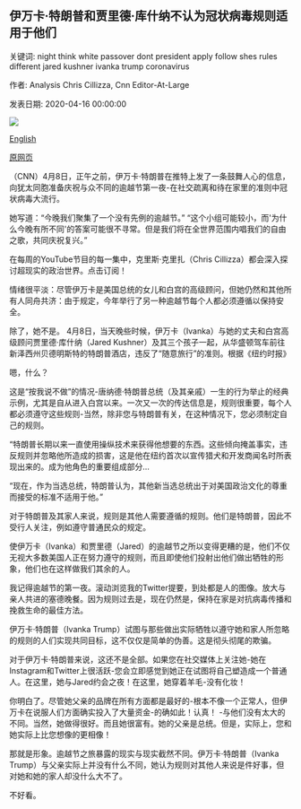 ## 伊万卡·特朗普和贾里德·库什纳不认为冠状病毒规则适用于他们

关键词: night think white passover dont president apply follow shes rules different jared kushner ivanka trump coronavirus

作者: Analysis Chris Cillizza, Cnn Editor-At-Large

发表日期: 2020-04-16 00:00:00

![](https://cdn.cnn.com/cnnnext/dam/assets/181030152742-02-ivanka-trump-jared-kushner-departure-1030-super-tease.jpg)

[English](Ivanka%20Trump%20and%20Jared%20Kushner%20don%27t%20think%20the%20coronavirus%20rules%20apply%20to%20them.md)

[原网页](https://edition.cnn.com/2020/04/16/politics/ivanka-trump-jared-kushner-passover/index.html)

（CNN）4月8日，正午之前，伊万卡·特朗普在推特上发了一条鼓舞人心的信息，向犹太同胞准备庆祝与众不同的逾越节第一夜-在社交疏离和待在家里的准则中冠状病毒大流行。

她写道：“今晚我们聚集了一个没有先例的逾越节。” “这个小组可能较小，而'为什么今晚有所不同'的答案可能很不寻常。但是我们将在全世界范围内唱我们的自由之歌，共同庆祝复兴。”

在每周的YouTube节目的每一集中，克里斯·克里扎（Chris Cillizza）都会深入探讨超现实的政治世界。点击订阅！

情绪很平淡：尽管伊万卡是美国总统的女儿和白宫的高级顾问，但她仍然和其他所有人同舟共济：由于规定，今年举行了另一种逾越节每个人都必须遵循以保持安全。

除了，她不是。 4月8日，当天晚些时候，伊万卡（Ivanka）与她的丈夫和白宫高级顾问贾里德·库什纳（Jared Kushner）及其三个孩子一起，从华盛顿驾车前往新泽西州贝德明斯特的特朗普酒店，违反了“随意旅行”的准则。根据《纽约时报》

嗯，什么？

这是“按我说不做”的情况-唐纳德·特朗普总统（及其亲戚）一生的行为举止的经典示例，尤其是自从进入白宫以来。一次又一次的传达信息是，规则很重要，每个人都必须遵守这些规则-当然，除非您与特朗普有关，在这种情况下，您必须制定自己的规则。

“特朗普长期以来一直使用操纵技术来获得他想要的东西。这些倾向掩盖事实，违反规则并忽略他所造成的损害，这是他在纽约首次以宣传猎犬和开发商闻名时所表现出来的。成为他角色的重要组成部分...

“现在，作为当选总统，特朗普认为，其他新当选总统出于对美国政治文化的尊重而接受的标准不适用于他。”

对于特朗普及其家人来说，规则是其他人需要遵循的规则。他们是特朗普，因此不受行人关注，例如遵守普通民众的规定。

使伊万卡（Ivanka）和贾里德（Jared）的逾越节之所以变得更糟的是，他们不仅无视大多数美国人正在努力遵守的规则，而且即使他们投射出他们做出牺牲的形象，他们也在这样做我们其余的人。

我记得逾越节的第一夜。滚动浏览我的Twitter提要，到处都是人的图像。放大与亲人共进的塞德晚餐。因为规则过去是，现在仍然是，保持在家是对抗病毒传播和挽救生命的最佳方法。

伊万卡·特朗普（Ivanka Trump）试图与那些做出实际牺牲以遵守她和家人所忽略的规则的人们实现共同目标，这不仅仅是简单的伪善。这是彻头彻尾的欺骗。

对于伊万卡·特朗普来说，这还不是全部。如果您在社交媒体上关注她-她在Instagram和Twitter上很活跃-您会立即感觉到她正在试图将自己塑造成一个普通人。在这里，她与Jared约会之夜！在这里，她穿着羊毛-没有化妆！

你明白了。尽管她父亲的品牌在所有方面都是最好的-根本不像一个正常人，但伊万卡在说服人们方面确实投入了大量资金-的确如此！认真！ -与他们没有太大的不同。当然，她做得很好。而且她很富有。她的父亲是总统。但是，实际上，您和她实际上比您想像的更相像！

那就是形象。逾越节之旅暴露的现实与现实截然不同。伊万卡·特朗普（Ivanka Trump）与父亲实际上并没有什么不同，她认为规则对其他人来说是件好事，但对她和她的家人却没什么大不了。

不好看。